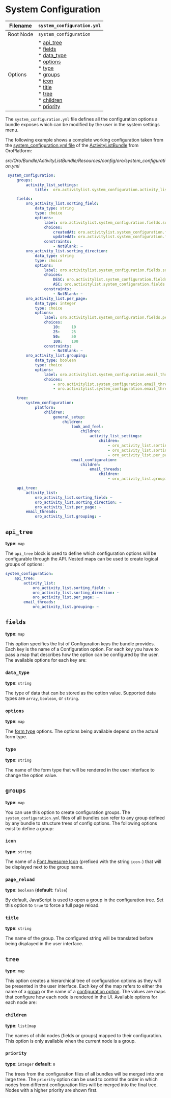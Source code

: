 <a id="ref-format-system-configuration"></a>

# System Configuration

| Filename   | `system_configuration.yml`                                                                                                                                                                              |
|------------|---------------------------------------------------------------------------------------------------------------------------------------------------------------------------------------------------------|
| Root Node  | `system_configuration`                                                                                                                                                                                  |
| Options    | * [api_tree]()<br/>* [fields]()<br/>  * [data_type]()<br/>  * [options]()<br/>  * [type]()<br/>* [groups]()<br/>  * [icon]()<br/>  * [title]()<br/>* [tree]()<br/>  * [children]()<br/>  * [priority]() |

The `system_configuration.yml` file defines all the configuration options a bundle exposes which
can be modified by the user in the system settings menu.

The following example shows a complete working configuration taken from the <a href="https://github.com/oroinc/platform/blob/5.0/src/Oro/Bundle/ActivityListBundle/Resources/config/oro/system_configuration.yml" target="_blank">system_configuration.yml file</a>
of the <a href="https://github.com/oroinc/platform/tree/5.0/src/Oro/Bundle/ActivityListBundle" target="_blank">ActivityListBundle</a> from OroPlatform:

*src/Oro/Bundle/ActivityListBundle/Resources/config/oro/system_configuration.yml*
```yaml
 system_configuration:
     groups:
         activity_list_settings:
             title:  oro.activitylist.system_configuration.activity_list.label

     fields:
         oro_activity_list.sorting_field:
             data_type: string
             type: choice
             options:
                 label: oro.activitylist.system_configuration.fields.sorting_field.label
                 choices:
                     createdAt: oro.activitylist.system_configuration.fields.sorting_field.choices.createdAt
                     updatedAt: oro.activitylist.system_configuration.fields.sorting_field.choices.updatedAt
                 constraints:
                     - NotBlank: ~
         oro_activity_list.sorting_direction:
             data_type: string
             type: choice
             options:
                 label: oro.activitylist.system_configuration.fields.sorting_direction.label
                 choices:
                     DESC: oro.activitylist.system_configuration.fields.sorting_direction.choices.DESC
                     ASC: oro.activitylist.system_configuration.fields.sorting_direction.choices.ASC
                 constraints:
                     - NotBlank: ~
         oro_activity_list.per_page:
             data_type: integer
             type: choice
             options:
                 label: oro.activitylist.system_configuration.fields.per_page.label
                 choices:
                     10:     10
                     25:     25
                     50:     50
                     100:    100
                 constraints:
                     - NotBlank: ~
         oro_activity_list.grouping:
             data_type: boolean
             type: choice
             options:
                 label: oro.activitylist.system_configuration.email_threads.use_threads_in_activities.label
                 choices:
                     - oro.activitylist.system_configuration.email_threads.use_threads_in_activities.choices.non_threaded.label
                     - oro.activitylist.system_configuration.email_threads.use_threads_in_activities.choices.threaded.label

     tree:
         system_configuration:
             platform:
                 children:
                     general_setup:
                         children:
                             look_and_feel:
                                 children:
                                     activity_list_settings:
                                         children:
                                             - oro_activity_list.sorting_field
                                             - oro_activity_list.sorting_direction
                                             - oro_activity_list.per_page
                             email_configuration:
                                 children:
                                     email_threads:
                                         children:
                                             - oro_activity_list.grouping

     api_tree:
         activity_list:
             oro_activity_list.sorting_field: ~
             oro_activity_list.sorting_direction: ~
             oro_activity_list.per_page: ~
         email_threads:
             oro_activity_list.grouping: ~
```

## `api_tree`

**type**: `map`

The `api_tree` block is used to define which configuration options will be configurable through
the API. Nested maps can be used to create logical groups of options:

```yaml
system_configuration:
    api_tree:
        activity_list:
            oro_activity_list.sorting_field: ~
            oro_activity_list.sorting_direction: ~
            oro_activity_list.per_page: ~
        email_threads:
            oro_activity_list.grouping: ~
```

<a id="reference-format-system-configuration-fields"></a>

## `fields`

**type**: `map`

This option specifies the list of Configuration keys the bundle provides. Each key is the name of
a Configuration option. For each key you have to pass a map that describes how the option can be
configured by the user. The available options for each key are:

### `data_type`

**type**: `string`

The type of data that can be stored as the option value. Supported data types are `array`,
`boolean`, or `string`.

### `options`

**type**: `map`

The [form type](#reference-format-system-configuration-type) options. The options being
available depend on the actual form type.

<a id="reference-format-system-configuration-type"></a>

### `type`

**type**: `string`

The name of the form type that will be rendered in the user interface to change the option value.

<a id="reference-format-system-configuration-groups"></a>

## `groups`

**type**: `map`

You can use this option to create configuration groups. The `system_configuration.yml` files of
all bundles can refer to any group defined by any bundle to structure trees of config options. The
following options exist to define a group:

### `icon`

**type**: `string`

The name of a <a href="https://fontawesome.com/icons?from=io" target="_blank">Font Awesome Icon</a> (prefixed with the string `icon-`) that will be displayed next
to the group name.

### `page_reload`

**type**: `boolean` (**default**: `false`)

By default, JavaScript is used to open a group in the configuration tree. Set this option to
`true` to force a full page reload.

### `title`

**type**: `string`

The name of the group. The configured string will be translated before being displayed in the user
interface.

## `tree`

**type**: `map`

This option creates a hierarchical tree of configuration options as they will be presented in the
user interface. Each key of the map refers to either the name of a
[group](#reference-format-system-configuration-groups) or the name of
a [configuration option](#reference-format-system-configuration-fields). The values are maps
that configure how each node is rendered in the UI. Available options for each node are:

### `children`

**type**: `list|map`

The names of child nodes (fields or groups) mapped to their configuration. This option is only
available when the current node is a group.

### `priority`

**type**: `integer` **default**: `0`

The trees from the configuration files of all bundles will be merged into one large tree. The
`priority` option can be used to control the order in which nodes from different configuration
files will be merged into the final tree. Nodes with a higher priority are shown first.

<!-- Frontend -->
